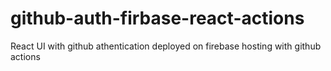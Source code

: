 # github-auth-firbase-react-actions
React UI with github athentication deployed on firebase hosting with github actions
